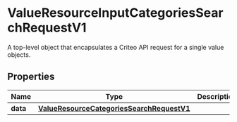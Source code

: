 

# ValueResourceInputCategoriesSearchRequestV1

A top-level object that encapsulates a Criteo API request for a single value objects.

## Properties

| Name | Type | Description | Notes |
|------------ | ------------- | ------------- | -------------|
|**data** | [**ValueResourceCategoriesSearchRequestV1**](ValueResourceCategoriesSearchRequestV1.md) |  |  [optional] |



